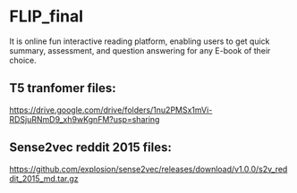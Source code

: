 # FLIP_final

It is online fun interactive reading platform, enabling users to get quick summary, assessment, and question answering for any E-book of their choice.


## T5 tranfomer files:

https://drive.google.com/drive/folders/1nu2PMSx1mVi-RDSjuRNmD9_xh9wKgnFM?usp=sharing

## Sense2vec reddit 2015 files:

https://github.com/explosion/sense2vec/releases/download/v1.0.0/s2v_reddit_2015_md.tar.gz
